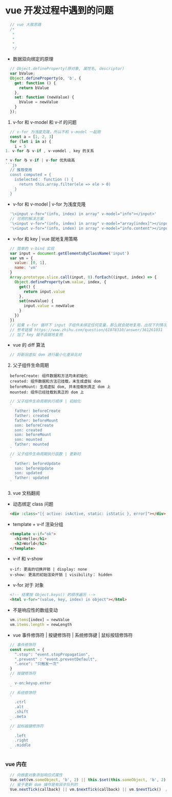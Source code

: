# vue 开发过程中遇到的问题

```js
  // vue 大致思路
  /* 
   *
   *
   * 
   */
```

* 数据双向绑定的原理

```js
  // Object.defineProperty(原对象, 属性名, descriptor)
  var bValue;
  Object.defineProperty(o, 'b', {
    get: function () {
      return bValue
    },
    set: function (newValue) {
      bValue = newValue
    }
  });
```

1. v-for 和 v-model 和 v-if 的问题

```js
  // v-for 为浅度克隆，所以不和 v-model 一起用
  const a = [1, 2, 3]
  for (let i in a) {
    i = 5
1. v-for 与 v-if , v-vomdel , key 的关系

* v-for 与 v-if | v-for 优先级高
```js 
  // 推荐使用
  const computed = {
    isSelected： function () {
      return this.array.filter(ele => ele > 0)
    }
  }
```
* v-for 和 v-model | v-for 为浅度克隆
```js
  '\<input v-for="(info, index) in array" v-model="info"></input>'
  // 可用的解决方案
  '\<input v-for="(info, index) in array" v-model="array[index]"></input>'
  '\<input v-for="(info, index) in array" v-model="info.content"></input>'
```
* v-for 和 key | vue 就地复用策略
```js
  // 简单的 v-bind 实现
  var input = document.getElementsByClassName('input')
  var vm = {
    value: [0, 1],
    name: 'vm'
  }
  Array.prototype.slice.call(input, 0).forEach((input, index) => {
    Object.defineProperty(vm.value, index, {
      get() {
        return input.value
      },
      set(newValue) {
        input.value = newValue
      }
    })
  })
  // 如果 v-for 循环下 input 子组件未绑定任何变量，那么就会就地复用，出现下列情况
  // 参考链接 https://www.zhihu.com/question/61078310/answer/361261031
  // 加了 key 就不会就地复用
```
* vue 的 diff 算法
```js
  // 将新旧虚拟 dom 进行最小化差异比对
```

2. 父子组件生命周期

```
  beforeCreate: 组件数据和方法均未初始化
  created: 组件数据和方法已挂载，未生成虚拟 dom
  beforeMount: 生成虚拟 dom, 并未挂载到真正 dom 上
  mounted: 组件已经挂载到真正的 dom 上
```

```js
  // 父子组件生命周期执行顺序 | 初始化
  `
    father: beforeCreate 
    father: created 
    father: beforeMount 
    son: beforeCreate
    son: created
    son: beforeMount
    son: mounted
    father: mounted
  `
  // 父子组件生命周期执行函数 | 更新时
  `
    father: beforeUpdate
    son: beforeUpdate
    son: updated
    father: updated
  `
```

3. vue 文档翻阅

* 动态绑定 class 问题
```html
  <div :class="[{ active: isActive, static: isStatic }, error]"></div>
```
* template + v-if 渲染分组
```html
  <template v-if="ok">
    <h1>Hello</h1>
    <h2>World</h2>
  </template>
```

* v-if 和 v-show

```
  v-if: 更高的切换开销 | display: none
  v-show: 更高的初始渲染开销 | visibility： hidden
```

* v-for 对于 对象

```html
  <!-- 结果按 Object.keys() 的顺序遍历 -->
  <html v-for="(value, key, index) in object"></html>
```

* 不是响应性的数组变动

```js
  vm.items[index] = newValue
  vm.items.length = newLength
```
* vue 事件修饰符 | 按键修饰符 | 系统修饰键 | 鼠标按钮修饰符
```js
  // 事件修饰符
  const event = {
    ".stop": "event.stopPropagation",
    ".prevent" : "event.preventDefault",
    ".once": "只触发一次"
  }
  // 按键修饰符
  `
    v-on:keyup.enter
  `
  // 系统修饰符
  `
    .ctrl
    .alt
    .shift
    .meta
  `
  // 鼠标按键修饰符
  `
    .left
    .right
    .middle
  `
```








### vue 内在

```js
  // 向嵌套对象添加响应式属性
  Vue.set(vm.someObject, 'b', 2) || this.$set(this.someObject, 'b', 2)
  // 鉴于更新 dom 操作是有异步队列的
  Vue.nextTick(callback) || vm.$nextTick(callback) || vm.$nextTick()  // 返回 promise 对象
```